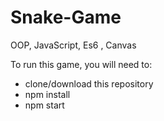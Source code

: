 # Snake-Game
OOP, JavaScript, Es6 , Canvas

To run this game, you will need to:

- clone/download this repository
- npm install
- npm start
